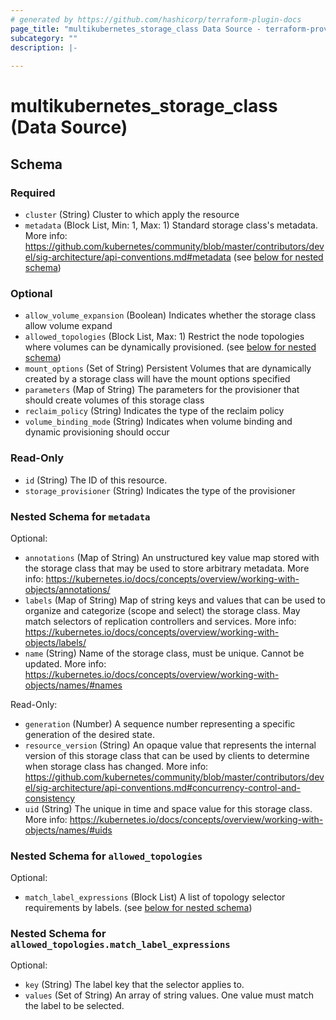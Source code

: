 ```yaml
---
# generated by https://github.com/hashicorp/terraform-plugin-docs
page_title: "multikubernetes_storage_class Data Source - terraform-provider-multikubernetes"
subcategory: ""
description: |-
  
---
```


# multikubernetes_storage_class (Data Source)





<!-- schema generated by tfplugindocs -->
## Schema

### Required

- `cluster` (String) Cluster to which apply the resource
- `metadata` (Block List, Min: 1, Max: 1) Standard storage class's metadata. More info: https://github.com/kubernetes/community/blob/master/contributors/devel/sig-architecture/api-conventions.md#metadata (see [below for nested schema](#nestedblock--metadata))

### Optional

- `allow_volume_expansion` (Boolean) Indicates whether the storage class allow volume expand
- `allowed_topologies` (Block List, Max: 1) Restrict the node topologies where volumes can be dynamically provisioned. (see [below for nested schema](#nestedblock--allowed_topologies))
- `mount_options` (Set of String) Persistent Volumes that are dynamically created by a storage class will have the mount options specified
- `parameters` (Map of String) The parameters for the provisioner that should create volumes of this storage class
- `reclaim_policy` (String) Indicates the type of the reclaim policy
- `volume_binding_mode` (String) Indicates when volume binding and dynamic provisioning should occur

### Read-Only

- `id` (String) The ID of this resource.
- `storage_provisioner` (String) Indicates the type of the provisioner

<a id="nestedblock--metadata"></a>
### Nested Schema for `metadata`

Optional:

- `annotations` (Map of String) An unstructured key value map stored with the storage class that may be used to store arbitrary metadata. More info: https://kubernetes.io/docs/concepts/overview/working-with-objects/annotations/
- `labels` (Map of String) Map of string keys and values that can be used to organize and categorize (scope and select) the storage class. May match selectors of replication controllers and services. More info: https://kubernetes.io/docs/concepts/overview/working-with-objects/labels/
- `name` (String) Name of the storage class, must be unique. Cannot be updated. More info: https://kubernetes.io/docs/concepts/overview/working-with-objects/names/#names

Read-Only:

- `generation` (Number) A sequence number representing a specific generation of the desired state.
- `resource_version` (String) An opaque value that represents the internal version of this storage class that can be used by clients to determine when storage class has changed. More info: https://github.com/kubernetes/community/blob/master/contributors/devel/sig-architecture/api-conventions.md#concurrency-control-and-consistency
- `uid` (String) The unique in time and space value for this storage class. More info: https://kubernetes.io/docs/concepts/overview/working-with-objects/names/#uids


<a id="nestedblock--allowed_topologies"></a>
### Nested Schema for `allowed_topologies`

Optional:

- `match_label_expressions` (Block List) A list of topology selector requirements by labels. (see [below for nested schema](#nestedblock--allowed_topologies--match_label_expressions))

<a id="nestedblock--allowed_topologies--match_label_expressions"></a>
### Nested Schema for `allowed_topologies.match_label_expressions`

Optional:

- `key` (String) The label key that the selector applies to.
- `values` (Set of String) An array of string values. One value must match the label to be selected.
